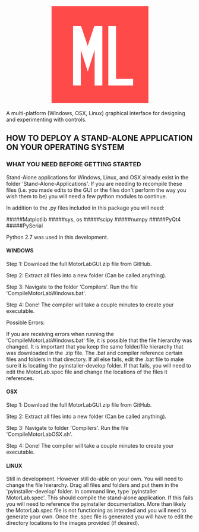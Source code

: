 <p align="center">
  <img src="https://github.com/black3037/MotorLabGUI/blob/master/Resources/motorlabicon.png" alt="motorlab"/>
</p>

A multi-platform (Windows, OSX, Linux) graphical interface for designing and experimenting with controls.

## HOW TO DEPLOY A STAND-ALONE APPLICATION ON YOUR OPERATING SYSTEM

### WHAT YOU NEED BEFORE GETTING STARTED
Stand-Alone applications for Windows, Linux, and OSX already exist in the folder 'Stand-Alone-Applications'.
If you are needing to recompile these files (i.e. you made edits to the GUI or the files don't perform the way you wish them to be)
you will need a few python modules to continue.

In addition to the .py files included in this package you will need:

#####Matplotlib
#####sys, os
#####scipy
#####numpy
#####PyQt4
#####PySerial

Python 2.7 was used in this development.

#### WINDOWS

Step 1: Download the full MotorLabGUI.zip file from GitHub.

Step 2: Extract all files into a new folder (Can be called anything).

Step 3: Navigate to the folder 'Compilers'. Run the file 'CompileMotorLabWindows.bat'.

Step 4: Done! The compiler will take a couple minutes to create your executable.

Possible Errors:

If you are receiving errors when running the 'CompileMotorLabWindows.bat' file, it is possible that the file hierarchy was changed.
It is important that you keep the same folder/file hierarchy that was downloaded in the .zip file. The .bat and compiler reference
certain files and folders in that directory. If all else fails, edit the .bat file to make sure it is locating the pyinstaller-develop
folder. If that fails, you will need to edit the MotorLab.spec file and change the locations of the files it references.

#### OSX

Step 1: Download the full MotorLabGUI.zip file from GitHub.

Step 2: Extract all files into a new folder (Can be called anything).

Step 3: Navigate to folder 'Compilers'. Run the file 'CompileMotorLabOSX.sh'.

Step 4: Done! The compiler will take a couple minutes to create your executable.

#### LINUX

Still in development. However still do-able on your own. You will need to change the file hierarchy. Drag all files and folders and
put them in the 'pyinstaller-develop' folder. In command line, type 'pyinstaller MotorLab.spec'. This should compile the stand-alone
application. If this fails you will need to reference the pyinstaller documentation. More than likely the MotorLab.spec file is not
functioning as intended and you will need to generate your own. Once the .spec file is generated you will have to edit the directory
locations to the images provided (if desired).
